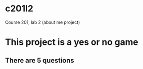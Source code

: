# c201l2
Course 201, lab 2 (about me project)

# This project is a yes or no game 

## There are 5 questions

### 
